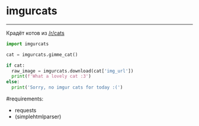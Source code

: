 # imgurcats

---

Крадёт котов из [/r/cats](https://imgur.com/r/cats/)


```python
import imgurcats

cat = imgurcats.gimme_cat()

if cat:
  raw_image = imgurcats.download(cat['img_url'])
  print(f'What a lovely cat :3')
else:
  print('Sorry, no imgur cats for today :(')

```

#requirements:

+ requests
+ (simplehtmlparser)
